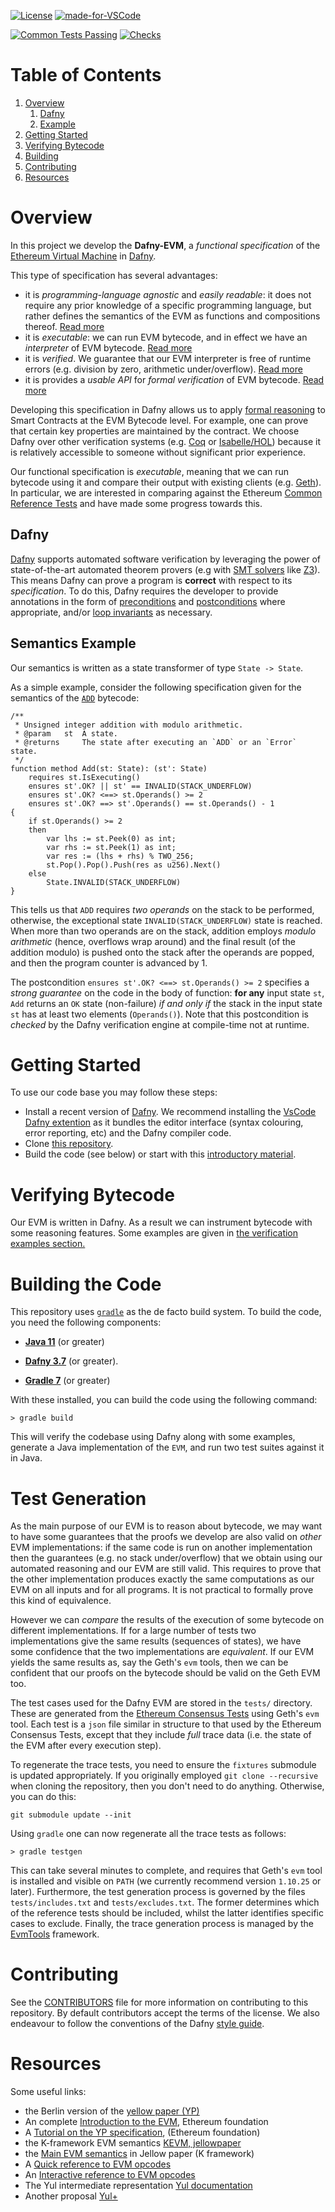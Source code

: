 <!-- [![Build Status](https://circleci.com/gh/ConsenSys/eth2.0-dafny.svg?style=shield)](https://circleci.com/gh/ConsenSys/workflows/eth2.0-dafny)  -->
[![License](https://img.shields.io/badge/License-Apache%202.0-blue.svg)](https://opensource.org/licenses/Apache-2.0)
[![made-for-VSCode](https://img.shields.io/badge/Made%20for-VSCode-1f425f.svg)](https://code.visualstudio.com/)
<!-- [![lemmas](https://img.shields.io/badge/Lemmas-0-yellow.svg)](https://shields.io/) -->
[![Common Tests Passing](https://img.shields.io/badge/Common%20Tests%20Passed-6618/8189-Blue.svg)](https://shields.io/)
[![Checks](https://img.shields.io/badge/DafnyVerify-Verified-orange.svg)](https://shields.io/)

 <!-- ![GitHub commit activity](https://img.shields.io/github/commit-activity/w/PegaSysEng/eth2.0-dafny?style=flat) -->

# Table of Contents

1. [Overview](#overview)
   1. [Dafny](#dafny)
   1. [Example](#semantics-example)
1. [Getting Started](#getting-started)
1. [Verifying Bytecode](#verifying-bytecode)
1. [Building](#building-the-code)
1. [Contributing](#contributing)
1. [Resources](#resources)

# Overview

In this project we develop the **Dafny-EVM**, a _functional specification_ of
the [Ethereum Virtual
Machine](https://ethereum.org/en/developers/docs/evm/) in
[Dafny](https://github.com/dafny-lang/dafny).  

This type of specification has several advantages:
- it is _programming-language agnostic_ and _easily readable_: it does not require any prior knowledge of a specific programming language, but rather defines the semantics of the EVM as functions and compositions thereof. [Read more](./SEMANTICS.md#reading-and-understanding-the-semantics)
- it is _executable_: we can run EVM bytecode, and in effect we have an _interpreter_ of EVM bytecode. [Read more](./SEMANTICS.md#executing-the-semantics)
- it is _verified_. We guarantee that our EVM interpreter is free of runtime errors (e.g. division by zero, arithmetic under/overflow). [Read more](./SEMANTICS.md#verifying-the-semantics)
- it is provides a _usable API_ for _formal verification_ of EVM bytecode. [Read more](./VERIFICATION.md)


Developing this specification in Dafny allows us to apply [formal
reasoning](https://en.wikipedia.org/wiki/Formal_methods) to Smart
Contracts at the EVM Bytecode level.  For example, one can prove that
certain key properties are maintained by the contract.  We choose
Dafny over other verification systems
(e.g. [Coq](https://en.wikipedia.org/wiki/Coq) or
[Isabelle/HOL](https://en.wikipedia.org/wiki/Isabelle_(proof_assistant)))
because it is relatively accessible to someone without significant
prior experience.

Our functional specification is _executable_, meaning that we can
run bytecode using it and compare their output with existing clients
(e.g. [Geth](https://geth.ethereum.org/)).  In particular, we are
interested in comparing against the Ethereum [Common Reference
Tests](https://github.com/ethereum/tests) and have made some progress
towards this.

## Dafny

[Dafny](https://github.com/dafny-lang/dafny) supports automated
software verification by leveraging the power of state-of-the-art
automated theorem provers (e.g with [SMT
solvers](https://en.wikipedia.org/wiki/Satisfiability_modulo_theories)
like [Z3](https://en.wikipedia.org/wiki/Z3_Theorem_Prover)).  This
means Dafny can prove a program is **correct** with respect to its
_specification_.  To do this, Dafny requires the developer to provide
annotations in the form of 
[preconditions](https://en.wikipedia.org/wiki/Precondition) and
[postconditions](https://en.wikipedia.org/wiki/Postcondition) where
appropriate, and/or [loop
invariants](https://en.wikipedia.org/wiki/Loop_invariant) as
necessary.

<!-- _In this project, we are providing a specification of the Ethereum
Virtual Machine against which other programs (e.g. in EVM Bytecode)
can be verified._ -->

## Semantics Example

Our semantics is written as a state transformer of type `State -> State`.

As a simple example, consider the following specification given for
the semantics of the [`ADD`](https://ethereum.org/en/developers/docs/evm/opcodes/)
bytecode:

```Dafny
/**
 * Unsigned integer addition with modulo arithmetic.
 * @param   st  A state.
 * @returns     The state after executing an `ADD` or an `Error` state.
 */
function method Add(st: State): (st': State)
    requires st.IsExecuting() 
    ensures st'.OK? || st' == INVALID(STACK_UNDERFLOW)
    ensures st'.OK? <==> st.Operands() >= 2
    ensures st'.OK? ==> st'.Operands() == st.Operands() - 1
{
    if st.Operands() >= 2
    then
        var lhs := st.Peek(0) as int;
        var rhs := st.Peek(1) as int;
        var res := (lhs + rhs) % TWO_256;
        st.Pop().Pop().Push(res as u256).Next()
    else
        State.INVALID(STACK_UNDERFLOW)
}
```

This tells us that `ADD` requires _two operands_ on the stack to be performed,
otherwise, the exceptional state `INVALID(STACK_UNDERFLOW)` state is reached.  
When more than two operands are on the stack, 
addition employs _modulo arithmetic_ (hence, overflows wrap around)
and the final result (of the addition modulo) is pushed onto the stack after the operands
are popped, and then the program counter is advanced by 1.

The postcondition `ensures st'.OK? <==> st.Operands() >= 2` specifies a _strong guarantee_ on the code in the body of
function: **for any** input state `st`, `Add` returns an `OK` state (non-failure) _if and only if_ 
the stack in the input state `st` has at least two elements (`Operands()`).
Note that this postcondition is _checked_ by the Dafny verification engine at compile-time not at runtime.


# Getting Started 
To use our code base you may follow these steps:

- Install a recent version of [Dafny](https://github.com/dafny-lang/dafny). We recommend installing the [VsCode Dafny extention](https://marketplace.visualstudio.com/items?itemName=dafny-lang.ide-vscode) as it bundles the editor interface (syntax colouring, error reporting, etc) and the Dafny compiler code.
- Clone [this repository](https://github.com/ConsenSys/evm-dafny).
- Build the code (see below) or start with this [introductory material](SEMANTICS.md).

# Verifying Bytecode 

Our EVM is written in Dafny. As a result we can instrument bytecode with some reasoning features.
Some examples are given in [the verification examples section.](./VERIFICATION.md)
# Building the Code

This repository uses [`gradle`](https://gradle.org/) as the de facto
build system.  To build the code, you need the following components:

* **[Java 11](https://openjdk.org/)** (or greater)

* **[Dafny 3.7](https://github.com/dafny-lang/dafny)** (or greater).

* **[Gradle 7](https://gradle.org)** (or greater)

With these installed, you can build the code using the following command:

```
> gradle build
```

This will verify the codebase using Dafny along with some examples,
generate a Java implementation of the `EVM`, and run two test suites
against it in Java.

# Test Generation

As the main purpose of our EVM is to reason about bytecode, we may want to have some guarantees that the proofs 
we develop are also valid on _other_ EVM implementations: if the same code is run on another implementation then the guarantees (e.g. no stack under/overflow) that we obtain using our automated reasoning and our EVM are still valid.
This requires to prove that the other implementation produces exactly the same computations as our EVM on all inputs and for all programs. 
It is not practical to formally prove this kind of equivalence.

However we can _compare_ the results of the execution of some bytecode on different implementations.
If for a large number of tests two implementations give the same results (sequences of states), we have some confidence
that the two implementations are _equivalent_.
If our EVM yields the same results as, say the Geth's `evm` tools, then we can be confident that our proofs on the bytecode should be valid on the Geth EVM too.


The test cases used for the Dafny EVM are stored in the `tests/`
directory.  These are generated from the [Ethereum Consensus
Tests](https://github.com/ethereum/tests) using Geth's `evm` tool.
Each test is a `json` file similar in structure to that used by the
Ethereum Consensus Tests, except that they include _full_ trace data
(i.e. the state of the EVM after every execution step).

To regenerate the trace tests, you need to ensure the `fixtures`
submodule is updated appropriately.  If you originally employed `git
clone --recursive` when cloning the repository, then you don't need to
do anything.  Otherwise, you can do this:

```
git submodule update --init
```

Using `gradle` one can now regenerate all the trace tests as follows:

```
> gradle testgen
```

This can take several minutes to complete, and requires that Geth's
`evm` tool is installed and visible on `PATH` (we currently recommend
version `1.10.25` or later).  Furthermore, the test generation process
is governed by the files `tests/includes.txt` and
`tests/excludes.txt`.  The former determines which of the reference
tests should be included, whilst the latter identifies specific cases
to exclude.  Finally, the trace generation process is managed by the
[EvmTools](https://github.com/DavePearce/EvmTools) framework.

# Contributing

See the [CONTRIBUTORS](CONTRIBUTORS.md) file for more information on
contributing to this repository.  By default contributors accept the
terms of the license.  We also endeavour to follow the conventions of
the Dafny [style
guide](https://github.com/dafny-lang/dafny/blob/master/docs/StyleGuide/Style-Guide.md).


# Resources
Some useful links:

* the Berlin version of the [yellow paper (YP)](https://ethereum.github.io/yellowpaper/paper.pdf)
* An complete [Introduction to the EVM](https://ethereum.org/en/developers/docs/evm/), Ethereum foundation
* A [Tutorial on the YP specification](https://ethereum.org/sr/developers/tutorials/yellow-paper-evm/),  (Ethereum foundation)
* the K-framework EVM semantics [KEVM, jellowpaper](https://jellopaper.org)
* the [Main EVM semantics](https://jellopaper.org/evm/) in Jellow paper (K framework)
* A [Quick reference to EVM opcodes](https://github.com/wolflo/evm-opcodes)
* An [Interactive reference to EVM opcodes](https://www.evm.codes)
* The Yul intermediate representation [Yul documentation](https://docs.soliditylang.org/en/v0.8.10/yul.html)
* Another proposal [Yul+](https://fuellabs.medium.com/introducing-yul-a-new-low-level-language-for-ethereum-aa64ce89512f)
